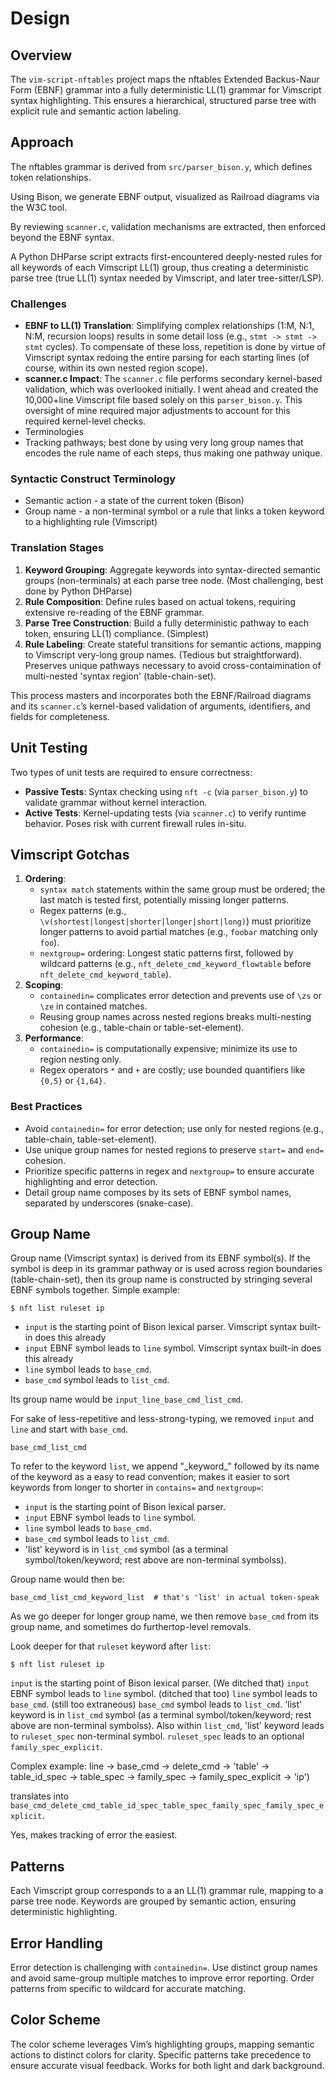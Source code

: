 # Design

## Overview
The `vim-script-nftables` project maps the nftables Extended Backus-Naur Form (EBNF) grammar into a fully deterministic LL(1) grammar for Vimscript syntax highlighting. This ensures a hierarchical, structured parse tree with explicit rule and semantic action labeling.

## Approach
The nftables grammar is derived from `src/parser_bison.y`, which defines token relationships. 

Using Bison, we generate EBNF output, visualized as Railroad diagrams via the W3C tool. 

By reviewing `scanner.c`, validation mechanisms are extracted, then enforced beyond the EBNF syntax.

A Python DHParse script extracts first-encountered deeply-nested rules for all keywords of each Vimscript LL(1) group, thus creating a deterministic parse tree (true LL(1) syntax needed by Vimscript, and later tree-sitter/LSP).

### Challenges
- **EBNF to LL(1) Translation**: Simplifying complex relationships (1:M, N:1, N:M, recursion loops) results in some detail loss (e.g., `stmt -> stmt -> stmt` cycles).  To compensate of these loss, repetition is done by virtue of Vimscript syntax redoing the entire parsing for each starting lines (of course, within its own nested region scope).
- **scanner.c Impact**: The `scanner.c` file performs secondary kernel-based validation, which was overlooked initially. I went ahead and created the 10,000+line Vimscript file based solely on this `parser_bison.y`. This oversight of mine required major adjustments to account for this required kernel-level checks.
- Terminologies
- Tracking pathways; best done by using very long group names that encodes the rule name of each steps, thus making one pathway unique.

### Syntactic Construct Terminology

- Semantic action - a state of the current token (Bison)
- Group name - a non-terminal symbol or a rule that links a token keyword to a highlighting rule (Vimscript)


### Translation Stages
1. **Keyword Grouping**: Aggregate keywords into syntax-directed semantic groups (non-terminals) at each parse tree node. (Most challenging, best done by Python DHParse)
2. **Rule Composition**: Define rules based on actual tokens, requiring extensive re-reading of the EBNF grammar.
3. **Parse Tree Construction**: Build a fully deterministic pathway to each token, ensuring LL(1) compliance. (Simplest)
4. **Rule Labeling**: Create stateful transitions for semantic actions, mapping to Vimscript very-long group names. (Tedious but straightforward).  Preserves unique pathways necessary to avoid cross-contaimination of multi-nested 'syntax region' (table-chain-set).

This process masters and incorporates both the EBNF/Railroad diagrams and its `scanner.c`’s kernel-based validation of arguments, identifiers, and fields for completeness.

## Unit Testing
Two types of unit tests are required to ensure correctness:
- **Passive Tests**: Syntax checking using `nft -c` (via `parser_bison.y`) to validate grammar without kernel interaction.
- **Active Tests**: Kernel-updating tests (via `scanner.c`) to verify runtime behavior.  Poses risk with current firewall rules in-situ.

## Vimscript Gotchas
1. **Ordering**:
   - `syntax match` statements within the same group must be ordered; the last match is tested first, potentially missing longer patterns.
   - Regex patterns (e.g., `\v(shortest|longest|shorter|longer|short|long)`) must prioritize longer patterns to avoid partial matches (e.g., `foobar` matching only `foo`).
   - `nextgroup=` ordering: Longest static patterns first, followed by wildcard patterns (e.g., `nft_delete_cmd_keyword_flowtable` before `nft_delete_cmd_keyword_table`).
2. **Scoping**:
   - `containedin=` complicates error detection and prevents use of `\zs` or `\ze` in contained matches.
   - Reusing group names across nested regions breaks multi-nesting cohesion (e.g., table-chain or table-set-element).
3. **Performance**:
   - `containedin=` is computationally expensive; minimize its use to region nesting only.
   - Regex operators `*` and `+` are costly; use bounded quantifiers like `{0,5}` or `{1,64}`.

### Best Practices
- Avoid `containedin=` for error detection; use only for nested regions (e.g., table-chain, table-set-element).
- Use unique group names for nested regions to preserve `start=` and `end=` cohesion.
- Prioritize specific patterns in regex and `nextgroup=` to ensure accurate highlighting and error detection.
- Detail group name composes by its sets of EBNF symbol names, separated by underscores (snake-case).

## Group Name

Group name (Vimscript syntax) is derived from its EBNF symbol(s).  If the symbol is deep in its grammar pathway or is used across region boundaries (table-chain-set), then its group name is constructed by stringing several EBNF symbols together. Simple example:

    $ nft list ruleset ip

* `input` is the starting point of Bison lexical parser.  Vimscript syntax built-in does this already
* `input` EBNF symbol leads to `line` symbol.  Vimscript syntax built-in does this already
* `line` symbol leads to `base_cmd`.
* `base_cmd` symbol leads to `list_cmd`.

Its group name would be `input_line_base_cmd_list_cmd`.

For sake of less-repetitive and less-strong-typing, we removed `input` and `line` and start with `base_cmd`.

    base_cmd_list_cmd

To refer to the keyword `list`, we append "\_keyword\_" followed by its name of the keyword as a easy to read convention; makes it easier to sort keywords from longer to shorter in `contains=` and `nextgroup=`:

* `input` is the starting point of Bison lexical parser.
* `input` EBNF symbol leads to `line` symbol.
* `line` symbol leads to `base_cmd`.
* `base_cmd` symbol leads to `list_cmd`.
* 'list' keyword is in `list_cmd` symbol (as a terminal symbol/token/keyword; rest above are non-terminal symbolss).

Group name would then be:

    base_cmd_list_cmd_keyword_list  # that's 'list' in actual token-speak

As we go deeper for longer group name, we then remove `base_cmd` from its group name, and sometimes do furthertop-level removals.

Look deeper for that `ruleset` keyword after `list`:

    $ nft list ruleset ip

`input` is the starting point of Bison lexical parser. (We ditched that)
`input` EBNF symbol leads to `line` symbol. (ditched that too)
`line` symbol leads to `base_cmd`.  (still too extraneous)
`base_cmd` symbol leads to `list_cmd`.
'list' keyword is in `list_cmd` symbol (as a terminal symbol/token/keyword; rest above are non-terminal symbolss).
Also within `list_cmd`, 'list' keyword leads to `ruleset_spec` non-terminal symbol.
`ruleset_spec` leads to an optional `family_spec_explicit`.

Complex example:
 line -> base\_cmd -> delete\_cmd -> 'table' -> table\_id\_spec -> table\_spec -> family\_spec -> family\_spec\_explicit -> 'ip')

translates into `base_cmd_delete_cmd_table_id_spec_table_spec_family_spec_family_spec_explicit`.

Yes, makes tracking of error the easiest.

## Patterns
Each Vimscript group corresponds to a an LL(1) grammar rule, mapping to a parse tree node. Keywords are grouped by semantic action, ensuring deterministic highlighting.

## Error Handling
Error detection is challenging with `containedin=`. Use distinct group names and avoid same-group multiple matches to improve error reporting. Order patterns from specific to wildcard for accurate matching.

## Color Scheme
The color scheme leverages Vim’s highlighting groups, mapping semantic actions to distinct colors for clarity. Specific patterns take precedence to ensure accurate visual feedback.  Works for both light and dark background.
